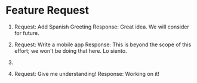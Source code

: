 # Feature Request
1) Request: Add Spanish Greeting
   Response: Great idea.  We will consider for future.
2) Request: Write a mobile app
   Response: This is beyond the scope of this effort; we won't be doing that here. Lo siento.
3)

4) Request: Give me understanding!
   Response: Working on it!



